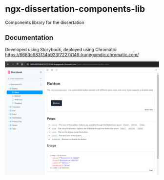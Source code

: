 # ngx-dissertation-components-lib
Components library for the dissertation

## Documentation

Developed using Storybook, deployed using Chromatic: https://6683c683f34b923f72274146-kuqegxmdic.chromatic.com/

![Storybook](./projects/ngx-isep-dissertation-components/docs/storybook_deployed.png)